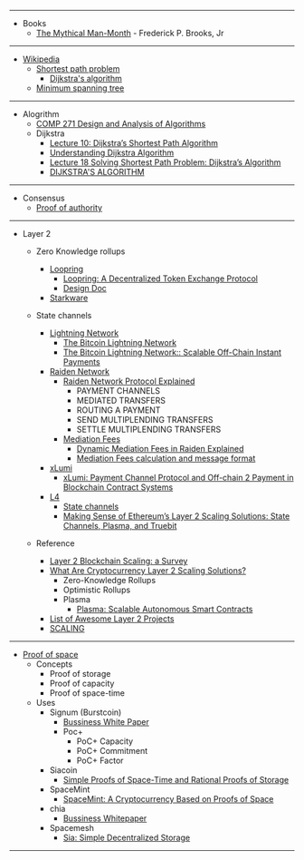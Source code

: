 
---

- Books
    - [The Mythical Man-Month](http://www.cesarkallas.net/arquivos/livros/informatica/Addison.Wesley.The.Mythical.Man-Month.Essays.on.Software.Engineering.20th.Anniversary.Edition.pdf) - Frederick P. Brooks, Jr

---

- [Wikipedia](https://en.wikipedia.org/wiki/Main_Page)
    - [Shortest path problem](https://en.wikipedia.org/wiki/Shortest_path_problem)
        - [Dijkstra's algorithm](https://en.wikipedia.org/wiki/Dijkstra%27s_algorithm)
    - [Minimum spanning tree](https://en.wikipedia.org/wiki/Minimum_spanning_tree)

------------------------------------------------------------

- Alogrithm
    - [COMP 271 Design and Analysis of Algorithms](https://home.cse.ust.hk/~dekai/271/)
    - Dijkstra
        - [Lecture 10: Dijkstra’s Shortest Path Algorithm](https://home.cse.ust.hk/~dekai/271/notes/L10/L10.pdf)
        - [Understanding Dijkstra Algorithm](https://www.researchgate.net/publication/273264449_Understanding_Dijkstra_Algorithm)
        - [Lecture 18 Solving Shortest Path Problem: Dijkstra’s Algorithm](http://www.ifp.illinois.edu/~angelia/ge330fall09_dijkstra_l18.pdf)
        - [DIJKSTRA'S ALGORITHM](https://www.cartagena99.com/recursos/alumnos/apuntes/dijkstra_algorithm.pdf)

------------------------------------------------------------

- Consensus
    - [Proof of authority](https://en.wikipedia.org/wiki/Proof_of_authority)

------------------------------------------------------------

- Layer 2
    - Zero Knowledge rollups
        - [Loopring](https://loopring.org/#/)
            - [Loopring: A Decentralized Token Exchange Protocol](https://loopring.org/resources/en_whitepaper.pdf)
            - [Design Doc](https://github.com/Loopring/protocols/blob/master/packages/loopring_v3/DESIGN.md)
        - [Starkware](https://starkware.co/)

    - State channels
        - [Lightning Network](https://lightning.network/?ref=block123)
            - [The Bitcoin Lightning Network](https://lightning.network/lightning-network-summary.pdf)
            - [The Bitcoin Lightning Network:: Scalable Off-Chain Instant Payments](https://lightning.network/lightning-network-paper.pdf)
        - [Raiden Network](https://raiden.network/?ref=block123)
            - [Raiden Network Protocol Explained](https://www.youtube.com/watch?v=jlcYmQHHutU&t=591s)
                - PAYMENT CHANNELS
                - MEDIATED TRANSFERS
                - ROUTING A PAYMENT
                - SEND MULTIPLENDING TRANSFERS
                - SETTLE MULTIPLENDING TRANSFERS
            - [Mediation Fees](https://raiden-network.readthedocs.io/en/stable/using-raiden-on-mainnet/overview.html#open-a-channel)
                - [Dynamic Mediation Fees in Raiden Explained](https://medium.com/raiden-network/dynamic-mediation-fees-in-raiden-explained-dbc29f032e4b)
                - [Mediation Fees calculation and message format](https://github.com/raiden-network/raiden-services/blob/master/adr/003-mediation-fees.md)
        - [xLumi](https://v.systems/payment)
            - [xLumi: Payment Channel Protocol and Off-chain 2 Payment in Blockchain Contract Systems](https://v.systems/static/xlumiwhitepaperen.pdf)
        - [L4](https://l4.ventures/)
            - [State channels](https://statechannels.org/?ref=block123)
            - [Making Sense of Ethereum’s Layer 2 Scaling Solutions: State Channels, Plasma, and Truebit](https://medium.com/l4-media/making-sense-of-ethereums-layer-2-scaling-solutions-state-channels-plasma-and-truebit-22cb40dcc2f4)
                
    - Reference
        - [Layer 2 Blockchain Scaling: a Survey](https://arxiv.org/pdf/2107.10881.pdf)
        - [What Are Cryptocurrency Layer 2 Scaling Solutions?](https://coinmarketcap.com/alexandria/article/what-are-cryptocurrency-layer-2-scaling-solutions)
            - Zero-Knowledge Rollups 
            - Optimistic Rollups
            - Plasma
                - [Plasma: Scalable Autonomous Smart Contracts](https://plasma.io/plasma.pdf)
        - [List of Awesome Layer 2 Projects](https://www.block123.com/en/feature/awesome-layer-2-list/)
        - [SCALING](https://ethereum.org/en/developers/docs/scaling/)

------------------------------------------------------------

- [Proof of space](https://en.wikipedia.org/wiki/Proof_of_space)
    - Concepts
        - Proof of storage
        - Proof of capacity
        - Proof of space-time
    - Uses
        - Signum (Burstcoin)
            - [Bussiness White Paper](https://signum.network/wp/Signum_Business_Whitepaper.pdf)
            - Poc+
                - PoC+ Capacity
                - PoC+ Commitment
                - PoC+ Factor
        - Siacoin
            - [Simple Proofs of Space-Time and Rational Proofs of Storage](https://eprint.iacr.org/2016/035)
        - SpaceMint
            - [SpaceMint: A Cryptocurrency Based on Proofs of Space](https://eprint.iacr.org/2015/528.pdf)
        - chia
            - [Bussiness Whitepaper](https://www.chia.net/assets/Chia-Business-Whitepaper-2021-02-09-v1.0.pdf)
        - Spacemesh
            - [Sia: Simple Decentralized Storage](https://sia.tech/sia.pdf)

------------------------------------------------------------


